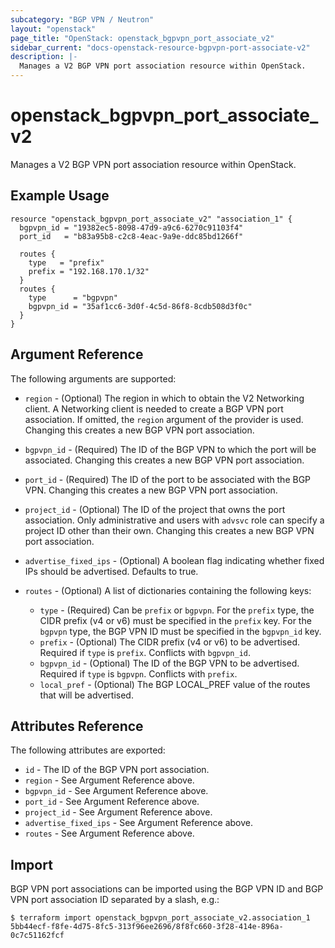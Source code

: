 ```yaml
---
subcategory: "BGP VPN / Neutron"
layout: "openstack"
page_title: "OpenStack: openstack_bgpvpn_port_associate_v2"
sidebar_current: "docs-openstack-resource-bgpvpn-port-associate-v2"
description: |-
  Manages a V2 BGP VPN port association resource within OpenStack.
---
```


# openstack\_bgpvpn\_port\_associate\_v2

Manages a V2 BGP VPN port association resource within OpenStack.

## Example Usage

```hcl
resource "openstack_bgpvpn_port_associate_v2" "association_1" {
  bgpvpn_id = "19382ec5-8098-47d9-a9c6-6270c91103f4"
  port_id   = "b83a95b8-c2c8-4eac-9a9e-ddc85bd1266f"

  routes {
    type   = "prefix"
    prefix = "192.168.170.1/32"
  }
  routes {
    type      = "bgpvpn"
    bgpvpn_id = "35af1cc6-3d0f-4c5d-86f8-8cdb508d3f0c"
  }
}
```

## Argument Reference

The following arguments are supported:

* `region` - (Optional) The region in which to obtain the V2 Networking client.
  A Networking client is needed to create a BGP VPN port association. If
  omitted, the `region` argument of the provider is used. Changing this creates
  a new BGP VPN port association.

* `bgpvpn_id` - (Required) The ID of the BGP VPN to which the port will be
  associated. Changing this creates a new BGP VPN port association.

* `port_id` - (Required) The ID of the port to be associated with the BGP VPN.
  Changing this creates a new BGP VPN port association.

* `project_id` - (Optional) The ID of the project that owns the port
  association. Only administrative and users with `advsvc` role can specify a
  project ID other than their own. Changing this creates a new BGP VPN port
  association.

* `advertise_fixed_ips` - (Optional) A boolean flag indicating whether fixed
  IPs should be advertised. Defaults to true.

* `routes` - (Optional) A list of dictionaries containing the following keys:
  * `type` - (Required) Can be `prefix` or `bgpvpn`. For the `prefix` type, the
    CIDR prefix (v4 or v6) must be specified in the `prefix` key. For the
    `bgpvpn` type, the BGP VPN ID must be specified in the `bgpvpn_id` key.
  * `prefix` - (Optional) The CIDR prefix (v4 or v6) to be advertised. Required
    if `type` is `prefix`. Conflicts with `bgpvpn_id`.
  * `bgpvpn_id` - (Optional) The ID of the BGP VPN to be advertised. Required
    if `type` is `bgpvpn`. Conflicts with `prefix`.
  * `local_pref` - (Optional) The BGP LOCAL\_PREF value of the routes that will
    be advertised.

## Attributes Reference

The following attributes are exported:

* `id` - The ID of the BGP VPN port association.
* `region` - See Argument Reference above.
* `bgpvpn_id` - See Argument Reference above.
* `port_id` - See Argument Reference above.
* `project_id` - See Argument Reference above.
* `advertise_fixed_ips` - See Argument Reference above.
* `routes` - See Argument Reference above.

## Import

BGP VPN port associations can be imported using the BGP VPN ID and BGP VPN port
association ID separated by a slash, e.g.:

```hcl
$ terraform import openstack_bgpvpn_port_associate_v2.association_1 5bb44ecf-f8fe-4d75-8fc5-313f96ee2696/8f8fc660-3f28-414e-896a-0c7c51162fcf
```
